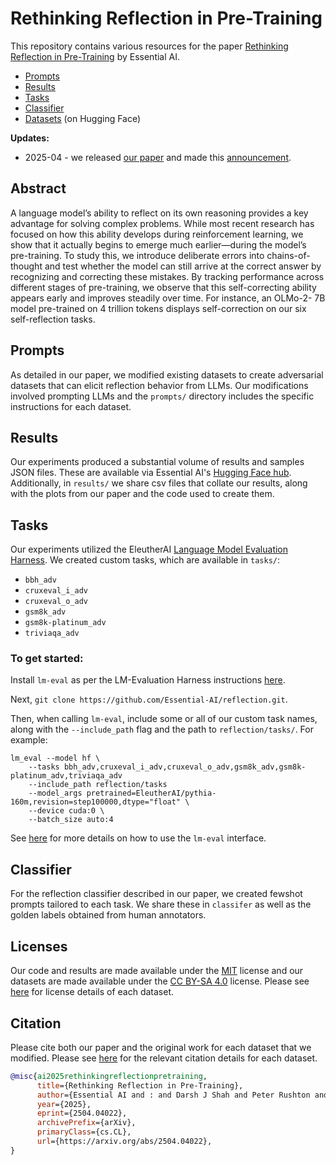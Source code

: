# Rethinking Reflection in Pre-Training

This repository contains various resources for the paper [Rethinking Reflection in Pre-Training](https://arxiv.org/abs/2504.04022) by Essential AI.
- [Prompts](#prompts)
- [Results](#results)
- [Tasks](#tasks)
- [Classifier](#classifier)
- [Datasets](https://huggingface.co/collections/EssentialAI/rethinking-reflection-in-pre-training-67f69f2374a7d50cc5c325ea) (on Hugging Face)

**Updates:**
* 2025-04 - we released [our paper](https://arxiv.org/abs/2504.04022) and made this [announcement](https://x.com/ashVaswani/status/1909642828554387675).

## Abstract
A language model’s ability to reflect on its own reasoning provides a key advantage for solving
complex problems. While most recent research has focused on how this ability develops during
reinforcement learning, we show that it actually begins to emerge much earlier—during the
model’s pre-training. To study this, we introduce deliberate errors into chains-of-thought and
test whether the model can still arrive at the correct answer by recognizing and correcting these
mistakes. By tracking performance across different stages of pre-training, we observe that this
self-correcting ability appears early and improves steadily over time. For instance, an OLMo-2-
7B model pre-trained on 4 trillion tokens displays self-correction on our six self-reflection
tasks.

## Prompts
As detailed in our paper, we modified existing datasets to create adversarial datasets that can elicit reflection behavior from LLMs. Our modifications involved prompting LLMs and the `prompts/` directory includes the specific instructions for each dataset.

## Results
Our experiments produced a substantial volume of results and samples JSON files. These are available via Essential AI's [Hugging Face hub](https://huggingface.co/EssentialAI). Additionally, in `results/`  we share csv files that collate our results, along with the plots from our paper and the code used to create them. 

## Tasks
Our experiments utilized the EleutherAI [Language Model Evaluation Harness](https://github.com/EleutherAI/lm-evaluation-harness). We created custom tasks, which are available in `tasks/`: 

* `bbh_adv`
* `cruxeval_i_adv`
* `cruxeval_o_adv`
* `gsm8k_adv`
* `gsm8k-platinum_adv`
* `triviaqa_adv`

### To get started:

Install `lm-eval` as per the LM-Evaluation Harness instructions [here](https://github.com/EleutherAI/lm-evaluation-harness?tab=readme-ov-file#install).

Next, `git clone https://github.com/Essential-AI/reflection.git`. 

Then, when calling `lm-eval`, include some or all of our custom task names, along with the `--include_path` flag and the path to `reflection/tasks/`. For example:

```
lm_eval --model hf \
    --tasks bbh_adv,cruxeval_i_adv,cruxeval_o_adv,gsm8k_adv,gsm8k-platinum_adv,triviaqa_adv
    --include_path reflection/tasks
    --model_args pretrained=EleutherAI/pythia-160m,revision=step100000,dtype="float" \
    --device cuda:0 \
    --batch_size auto:4
```

See [here](https://github.com/EleutherAI/lm-evaluation-harness/blob/main/docs/interface.md) for more details on how to use the `lm-eval` interface.

## Classifier
For the reflection classifier described in our paper, we created fewshot prompts tailored to each task. We share these in `classifer` as well as the golden labels obtained from human annotators.

## Licenses

Our code and results are made available under the [MIT](https://opensource.org/license/mit) license and our datasets are made available under the [CC BY-SA 4.0](https://creativecommons.org/licenses/by-sa/4.0/legalcode) license. Please see [here](https://huggingface.co/collections/EssentialAI/rethinking-reflection-in-pre-training-67f69f2374a7d50cc5c325ea) for license details of each dataset.

## Citation

Please cite both our paper and the original work for each dataset that we modified. Please see [here](https://huggingface.co/collections/EssentialAI/rethinking-reflection-in-pre-training-67f69f2374a7d50cc5c325ea) for the relevant citation details for each dataset.

```bibtex
@misc{ai2025rethinkingreflectionpretraining,
      title={Rethinking Reflection in Pre-Training}, 
      author={Essential AI and : and Darsh J Shah and Peter Rushton and Somanshu Singla and Mohit Parmar and Kurt Smith and Yash Vanjani and Ashish Vaswani and Adarsh Chaluvaraju and Andrew Hojel and Andrew Ma and Anil Thomas and Anthony Polloreno and Ashish Tanwer and Burhan Drak Sibai and Divya S Mansingka and Divya Shivaprasad and Ishaan Shah and Karl Stratos and Khoi Nguyen and Michael Callahan and Michael Pust and Mrinal Iyer and Philip Monk and Platon Mazarakis and Ritvik Kapila and Saurabh Srivastava and Tim Romanski},
      year={2025},
      eprint={2504.04022},
      archivePrefix={arXiv},
      primaryClass={cs.CL},
      url={https://arxiv.org/abs/2504.04022}, 
}
